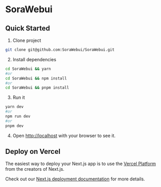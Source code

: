 # SoraWebui

## Quick Started

1. Clone project

```bash
git clone git@github.com:SoraWebui/SoraWebui.git
```

2. Install dependencies

```bash
cd SoraWebui && yarn
#or
cd SoraWebui && npm install
#or
cd SoraWebui && pnpm install
```

3. Run it

```bash
yarn dev
#or
npm run dev
#or
pnpm dev
```

4. Open [http://localhost](http://localhost) with your browser to see it.

## Deploy on Vercel

The easiest way to deploy your Next.js app is to use the [Vercel Platform](https://vercel.com/new?utm_medium=default-template&filter=next.js&utm_source=create-next-app&utm_campaign=create-next-app-readme) from the creators of Next.js.

Check out our [Next.js deployment documentation](https://nextjs.org/docs/deployment) for more details.
